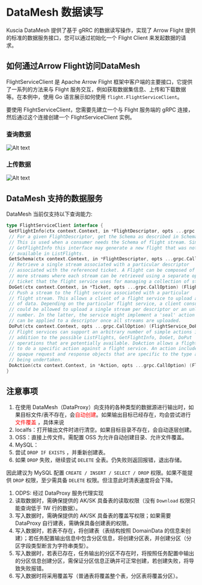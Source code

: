 # DataMesh 数据读写

Kuscia DataMesh 提供了基于 gRRC 的数据读写操作，实现了 Arrow Flight 提供的标准的数据服务接口，您可以通过初始化一个 Flight Client 来发起数据的请求。

## 如何通过Arrow Flight访问DataMesh

FlightServiceClient 是 Apache Arrow Flight 框架中客户端的主要接口，它提供了一系列的方法来与 Flight 服务交互，例如获取数据集信息、上传和下载数据等。在本例中，使用 Go 语言展示如何使用 `flight.FlightServiceClient`。

要使用 FlightServiceClient，您需要先建立一个与 Flight 服务端的 gRPC 连接，然后通过这个连接创建一个 FlightServiceClient 实例。

### 查询数据

![Alt text](../../../imgs/flight_do_get.png)

### 上传数据

![Alt text](../../../imgs/flight_do_put.png)

## DataMesh 支持的数据服务

DataMesh 当前仅支持以下查询能力:

```go
type FlightServiceClient interface {
 GetFlightInfo(ctx context.Context, in *FlightDescriptor, opts ...grpc.CallOption) (*FlightInfo, error)
 // For a given FlightDescriptor, get the Schema as described in Schema.fbs::Schema
 // This is used when a consumer needs the Schema of flight stream. Similar to
 // GetFlightInfo this interface may generate a new flight that was not previously
 // available in ListFlights.
 GetSchema(ctx context.Context, in *FlightDescriptor, opts ...grpc.CallOption) (*SchemaResult, error)
 // Retrieve a single stream associated with a particular descriptor
 // associated with the referenced ticket. A Flight can be composed of one or
 // more streams where each stream can be retrieved using a separate opaque
 // ticket that the flight service uses for managing a collection of streams.
 DoGet(ctx context.Context, in *Ticket, opts ...grpc.CallOption) (FlightService_DoGetClient, error)
 // Push a stream to the flight service associated with a particular
 // flight stream. This allows a client of a flight service to upload a stream
 // of data. Depending on the particular flight service, a client consumer
 // could be allowed to upload a single stream per descriptor or an unlimited
 // number. In the latter, the service might implement a 'seal' action that
 // can be applied to a descriptor once all streams are uploaded.
 DoPut(ctx context.Context, opts ...grpc.CallOption) (FlightService_DoPutClient, error)
 // Flight services can support an arbitrary number of simple actions in
 // addition to the possible ListFlights, GetFlightInfo, DoGet, DoPut
 // operations that are potentially available. DoAction allows a flight client
 // to do a specific action against a flight service. An action includes
 // opaque request and response objects that are specific to the type action
 // being undertaken.
 DoAction(ctx context.Context, in *Action, opts ...grpc.CallOption) (FlightService_DoActionClient, error)
}
```

## 注意事项

1. 在使用 DataMesh（DataProxy）向支持的各种类型的数据源进行输出时，如果目标文件/表不存在，会<span style="color: red;">自动创建</span>。如果输出目标已经存在，均会尝试进行<span style="color: red;">文件覆盖</span> ，具体来说
2. localfs：打开输出文件时进行清空。如果目标目录不存在，会自动逐层创建。
3. OSS：直接上传文件。需配置 OSS 为允许自动创建目录、允许文件覆盖。
4. MySQL：
5. 尝试 `DROP IF EXISTS` ，并重新创建表。
6. 如果 `DROP` 失败，继续尝试 `DELETE` 全表。仍失败则返回报错，退出存储。

  因此建议为 MySQL 配置 `CREATE / INSERT / SELECT / DROP` 权限。如果不能提供 `DROP` 权限，至少需具备 `DELETE` 权限。但注意此时清表速度将会下降。

1. ODPS: 经过 DataProxy 服务代理实现
2. 读取数据时，需确保提供的 AK/SK 具备表的读取权限（没有 `Download` 权限只能查询低于 1W 行的数据）。
3. 写入数据时，需确保提供的 AK/SK 具备表的覆盖写权限；如果需要 DataProxy 自行建表，需确保具备创建表的权限。
4. 写入数据时，若表不存在，将创建表（表结构按照 DomainData 的信息来创建）；若任务配置输出信息中包含分区信息，将创建分区表，并创建分区（分区字段类型断言为字符串类型）。
5. 写入数据时，若表已存在，任务输出的分区不存在时，将按照任务配置中输出的分区信息创建分区，需保证分区信息正确并可正常创建，若创建失败，将导致失败报错。
6. 写入数据时将采用覆盖写（普通表将覆盖整个表，分区表将覆盖分区）。
